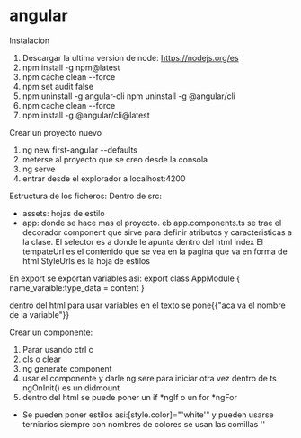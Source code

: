 # angular

Instalacion

1. Descargar la ultima version de node: https://nodejs.org/es
2. npm install -g npm@latest
3. npm cache clean --force
4. npm set audit false
5. npm uninstall -g angular-cli
   npm uninstall -g @angular/cli
6. npm cache clean --force
7. npm install -g @angular/cli@latest

Crear un proyecto nuevo

1. ng new first-angular --defaults
2. meterse al proyecto que se creo desde la consola
3. ng serve
4. entrar desde el explorador a localhost:4200

Estructura de los ficheros:
Dentro de src:

- assets: hojas de estilo
- app: donde se hace mas el proyecto.
  eb app.components.ts se trae el decorador component que sirve para definir atributos y caracteristicas a la clase.
  El selector es a donde le apunta dentro del html index
  El tempateUrl es el contenido que se vea en la pagina que va en forma de html
  StyleUrls es la hoja de estilos

En export se exportan variables asi:
export class AppModule {
name_varaible:type_data = content
}

dentro del html para usar variables en el texto se pone{{"aca va el nombre de la variable"}}

Crear un componente:

1. Parar usando ctrl c
2. cls o clear
3. ng generate component
4. usar el componente y darle ng sere para iniciar otra vez
   dentro de ts ngOnInit() es un didmount
5. dentro del html se puede poner un if *ngIf o un for *ngFor

- Se pueden poner estilos asi:[style.color]="'white'" y pueden usarse terniarios
  siempre con nombres de colores se usan las comillas ''
